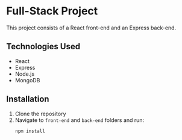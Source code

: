 # Full-Stack Project

This project consists of a React front-end and an Express back-end.

## Technologies Used

- React
- Express
- Node.js
- MongoDB

## Installation

1. Clone the repository
2. Navigate to `front-end` and `back-end` folders and run:
   ```bash
   npm install
   ```

